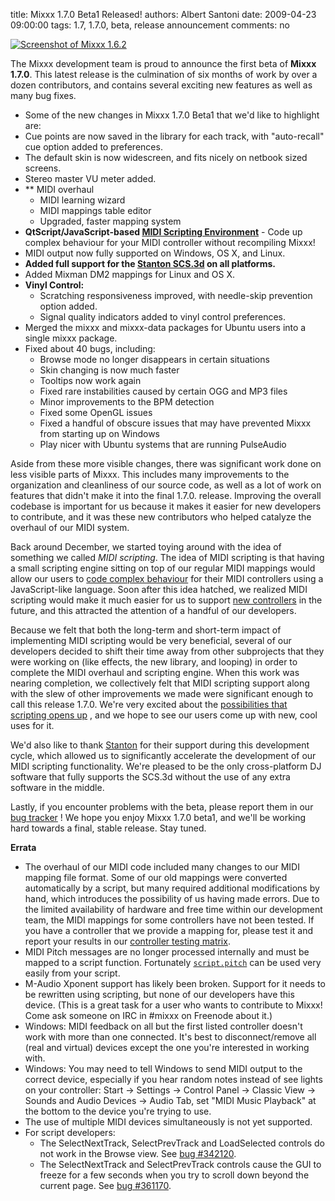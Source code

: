 title: Mixxx 1.7.0 Beta1 Released!
authors: Albert Santoni
date: 2009-04-23 09:00:00
tags: 1.7, 1.7.0, beta, release announcement
comments: no

[![Screenshot of Mixxx 1.6.2]({static}/images/news/Picture-2.png)]({static}/images/news/Picture-2.png)

The Mixxx development team is proud to announce the first beta of **Mixxx 1.7.0**.
This latest release is the culmination of six months of work by over a dozen contributors, and contains several exciting new features as well as many bug fixes.

- Some of the new changes in Mixxx 1.7.0 Beta1 that we'd like to highlight are:
- Cue points are now saved in the library for each track, with "auto-recall" cue option added to preferences.
- The default skin is now widescreen, and fits nicely on netbook sized screens.
- Stereo master VU meter added.
- ** MIDI overhaul
  - MIDI learning wizard
  - MIDI mappings table editor
  - Upgraded, faster mapping system
- **QtScript/JavaScript-based [MIDI Scripting Environment](https://github.com/mixxxdj/mixxx/wiki/midi_scripting)** - Code up complex behaviour for your MIDI controller without recompiling Mixxx!
- MIDI output now fully supported on Windows, OS X, and Linux.
- **Added full support for the [Stanton SCS.3d]({filename}/news/2009-02-09-midi-scripting-and-the-stanton-scs-3d-videos.md) on all platforms.**
- Added Mixman DM2 mappings for Linux and OS X.
- **Vinyl Control:**
  - Scratching responsiveness improved, with needle-skip prevention option added.
  - Signal quality indicators added to vinyl control preferences.
- Merged the mixxx and mixxx-data packages for Ubuntu users into a single mixxx package.
- Fixed about 40 bugs, including:
  - Browse mode no longer disappears in certain situations
  - Skin changing is now much faster
  - Tooltips now work again
  - Fixed rare instabilities caused by certain OGG and MP3 files
  - Minor improvements to the BPM detection
  - Fixed some OpenGL issues
  - Fixed a handful of obscure issues that may have prevented Mixxx from starting up on Windows
  - Play nicer with Ubuntu systems that are running PulseAudio

Aside from these more visible changes, there was significant work done on less visible parts of Mixxx.
This includes many improvements to the organization and cleanliness of our source code, as well as a lot of work on features that didn't make it into the final 1.7.0. release.
Improving the overall codebase is important for us because it makes it easier for new developers to contribute, and it was these new contributors who helped catalyze the overhaul of our MIDI system.

Back around December, we started toying around with the idea of something we called *MIDI scripting*.
The idea of MIDI scripting is that having a small scripting engine sitting on top of our regular MIDI mappings would allow our users to [code complex behaviour](https://github.com/mixxxdj/mixxx/wiki/midi_scripting) for their MIDI controllers using a JavaScript-like language.
Soon after this idea hatched, we realized MIDI scripting would make it much easier for us to support [new controllers]({filename}/news/2009-02-09-midi-scripting-and-the-stanton-scs-3d-videos.md) in the future, and this attracted the attention of a handful of our developers.

Because we felt that both the long-term and short-term impact of implementing MIDI scripting would be very beneficial, several of our developers decided to shift their time away from other subprojects that they were working on (like effects, the new library, and looping) in order to complete the MIDI overhaul and scripting engine.
When this work was nearing completion, we collectively felt that MIDI scripting support along with the slew of other improvements we made were significant enough to call this release 1.7.0.
We're very excited about the [possibilities that scripting opens up](http://www.youtube.com/watch?v=qfkJnTqIeAw) , and we hope to see our users come up with new, cool uses for it.

We'd also like to thank [Stanton](http://www.stantondj.com/) for their support during this development cycle, which allowed us to significantly accelerate the development of our MIDI scripting functionality.
We're pleased to be the only cross-platform DJ software that fully supports the SCS.3d without the use of any extra software in the middle.

Lastly, if you encounter problems with the beta, please report them in our [bug tracker](https://bugs.launchpad.net/mixxx/+filebug) ! We hope you enjoy Mixxx 1.7.0 beta1, and we'll be working hard towards a final, stable release.
Stay tuned.

**Errata**

- The overhaul of our MIDI code included many changes to our MIDI mapping file format.
  Some of our old mappings were converted automatically by a script, but many required additional modifications by hand, which introduces the possibility of us having made errors.
  Due to the limited availability of hardware and free time within our development team, the MIDI mappings for some controllers have not been tested.
  If you have a controller that we provide a mapping for, please test it and report your results in our [controller testing matrix](https://github.com/mixxxdj/mixxx/wiki/supported_controller_test_grid).
- MIDI Pitch messages are no longer processed internally and must be mapped to a script function.
  Fortunately [`script.pitch`](https://github.com/mixxxdj/mixxx/wiki/midi_scripting#available_common_functions) can be used very easily from your script.
- M-Audio Xponent support has likely been broken.
  Support for it needs to be rewritten using scripting, but none of our developers have this device.
  (This is a great task for a user who wants to contribute to Mixxx! Come ask someone on IRC in #mixxx on Freenode about it.)
- Windows: MIDI feedback on all but the first listed controller doesn't work with more than one connected.
  It's best to disconnect/remove all (real and virtual) devices except the one you're interested in working with.
- Windows: You may need to tell Windows to send MIDI output to the correct device, especially if you hear random notes instead of see lights on your controller:
  Start → Settings → Control Panel → Classic View → Sounds and Audio Devices → Audio Tab, set "MIDI Music Playback" at the bottom to the device you're trying to use.
- The use of multiple MIDI devices simultaneously is not yet supported.
- For script developers:
  - The SelectNextTrack, SelectPrevTrack and LoadSelected controls do not work in the Browse view.
    See [bug #342120](https://bugs.launchpad.net/mixxx/+bug/342120).
  - The SelectNextTrack and SelectPrevTrack controls cause the GUI to freeze for a few seconds when you try to scroll down beyond the current page.
    See [bug #361170](https://bugs.launchpad.net/mixxx/+bug/361170).
